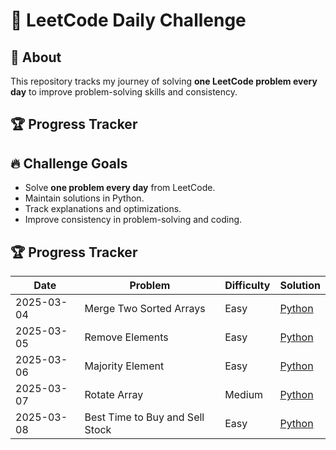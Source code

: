 # 🚀 LeetCode Daily Challenge

 ## 📌 About
This repository tracks my journey of solving **one LeetCode problem every day** to improve problem-solving skills and consistency.

## 🏆 Progress Tracker

## 🔥 Challenge Goals
- Solve **one problem every day** from LeetCode.
- Maintain solutions in Python.
- Track explanations and optimizations.
- Improve consistency in problem-solving and coding.


## 🏆 Progress Tracker

| Date       | Problem        | Difficulty | Solution |
|------------|---------------|------------|----------|
| 2025-03-04 | Merge Two Sorted Arrays | Easy | [Python](problems/2024-03-04-Merge-Sorted-Array.py) |
| 2025-03-05 | Remove Elements | Easy | [Python](problems/2024-03-05-Remove-Elements.py) |
| 2025-03-06 | Majority Element | Easy | [Python](problems/2025-03-06-Majority-Element.py) |
| 2025-03-07 | Rotate Array | Medium | [Python](problems/2025-03-07-Rotate-Array.py) |
| 2025-03-08 | Best Time to Buy and Sell Stock | Easy | [Python](problems/2025-03-08-Best-Time-to-Buy-and-Sell-Stock.py) |



